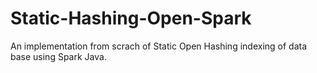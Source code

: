 # Static-Hashing-Open-Spark

An implementation from scrach of Static Open Hashing indexing of data base using Spark Java.
